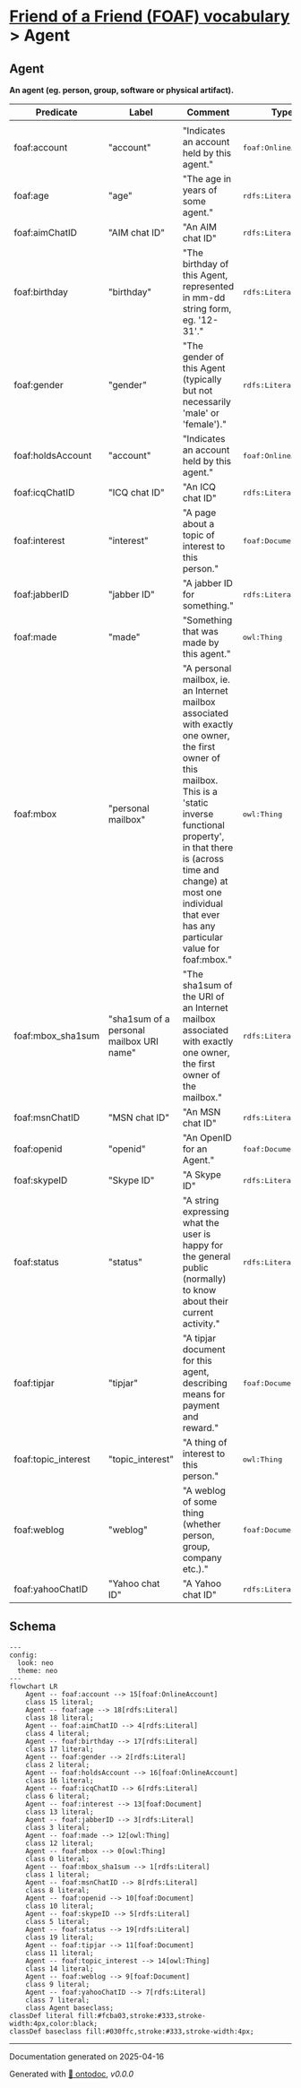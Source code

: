 # [Friend of a Friend (FOAF) vocabulary](../homepage.md) > Agent

## Agent

**An agent (eg. person, group, software or physical artifact).**


| Predicate | Label | Comment | Type |
| -------------------------------- | -------------------------------- | ------------------------------------ | ---- |
| |
| foaf:account | "account" | "Indicates an account held by this agent." |<kbd>foaf:OnlineAccount</kbd> | |
| foaf:age | "age" | "The age in years of some agent." |<kbd>rdfs:Literal</kbd> | |
| foaf:aimChatID | "AIM chat ID" | "An AIM chat ID" |<kbd>rdfs:Literal</kbd> | |
| foaf:birthday | "birthday" | "The birthday of this Agent, represented in mm-dd string form, eg. '12-31'." |<kbd>rdfs:Literal</kbd> | |
| foaf:gender | "gender" | "The gender of this Agent (typically but not necessarily 'male' or 'female')." |<kbd>rdfs:Literal</kbd> | |
| foaf:holdsAccount | "account" | "Indicates an account held by this agent." |<kbd>foaf:OnlineAccount</kbd> | |
| foaf:icqChatID | "ICQ chat ID" | "An ICQ chat ID" |<kbd>rdfs:Literal</kbd> | |
| foaf:interest | "interest" | "A page about a topic of interest to this person." |<kbd>foaf:Document</kbd> | |
| foaf:jabberID | "jabber ID" | "A jabber ID for something." |<kbd>rdfs:Literal</kbd> | |
| foaf:made | "made" | "Something that was made by this agent." |<kbd>owl:Thing</kbd> | |
| foaf:mbox | "personal mailbox" | "A  personal mailbox, ie. an Internet mailbox associated with exactly one owner, the first owner of this mailbox. This is a 'static inverse functional property', in that  there is (across time and change) at most one individual that ever has any particular value for foaf:mbox." |<kbd>owl:Thing</kbd> | |
| foaf:mbox_sha1sum | "sha1sum of a personal mailbox URI name" | "The sha1sum of the URI of an Internet mailbox associated with exactly one owner, the  first owner of the mailbox." |<kbd>rdfs:Literal</kbd> | |
| foaf:msnChatID | "MSN chat ID" | "An MSN chat ID" |<kbd>rdfs:Literal</kbd> | |
| foaf:openid | "openid" | "An OpenID for an Agent." |<kbd>foaf:Document</kbd> | |
| foaf:skypeID | "Skype ID" | "A Skype ID" |<kbd>rdfs:Literal</kbd> | |
| foaf:status | "status" | "A string expressing what the user is happy for the general public (normally) to know about their current activity." |<kbd>rdfs:Literal</kbd> | |
| foaf:tipjar | "tipjar" | "A tipjar document for this agent, describing means for payment and reward." |<kbd>foaf:Document</kbd> | |
| foaf:topic_interest | "topic_interest" | "A thing of interest to this person." |<kbd>owl:Thing</kbd> | |
| foaf:weblog | "weblog" | "A weblog of some thing (whether person, group, company etc.)." |<kbd>foaf:Document</kbd> | |
| foaf:yahooChatID | "Yahoo chat ID" | "A Yahoo chat ID" |<kbd>rdfs:Literal</kbd> |

## Schema

```mermaid
---
config:
  look: neo
  theme: neo
---
flowchart LR
    Agent -- foaf:account --> 15[foaf:OnlineAccount]
    class 15 literal;
    Agent -- foaf:age --> 18[rdfs:Literal]
    class 18 literal;
    Agent -- foaf:aimChatID --> 4[rdfs:Literal]
    class 4 literal;
    Agent -- foaf:birthday --> 17[rdfs:Literal]
    class 17 literal;
    Agent -- foaf:gender --> 2[rdfs:Literal]
    class 2 literal;
    Agent -- foaf:holdsAccount --> 16[foaf:OnlineAccount]
    class 16 literal;
    Agent -- foaf:icqChatID --> 6[rdfs:Literal]
    class 6 literal;
    Agent -- foaf:interest --> 13[foaf:Document]
    class 13 literal;
    Agent -- foaf:jabberID --> 3[rdfs:Literal]
    class 3 literal;
    Agent -- foaf:made --> 12[owl:Thing]
    class 12 literal;
    Agent -- foaf:mbox --> 0[owl:Thing]
    class 0 literal;
    Agent -- foaf:mbox_sha1sum --> 1[rdfs:Literal]
    class 1 literal;
    Agent -- foaf:msnChatID --> 8[rdfs:Literal]
    class 8 literal;
    Agent -- foaf:openid --> 10[foaf:Document]
    class 10 literal;
    Agent -- foaf:skypeID --> 5[rdfs:Literal]
    class 5 literal;
    Agent -- foaf:status --> 19[rdfs:Literal]
    class 19 literal;
    Agent -- foaf:tipjar --> 11[foaf:Document]
    class 11 literal;
    Agent -- foaf:topic_interest --> 14[owl:Thing]
    class 14 literal;
    Agent -- foaf:weblog --> 9[foaf:Document]
    class 9 literal;
    Agent -- foaf:yahooChatID --> 7[rdfs:Literal]
    class 7 literal;
    class Agent baseclass;
classDef literal fill:#fcba03,stroke:#333,stroke-width:4px,color:black;
classDef baseclass fill:#030ffc,stroke:#333,stroke-width:4px;
```



---

Documentation generated on 2025-04-16

Generated with [📑 ontodoc](https://github.com/StephaneBranly/ontodoc), *v0.0.0*